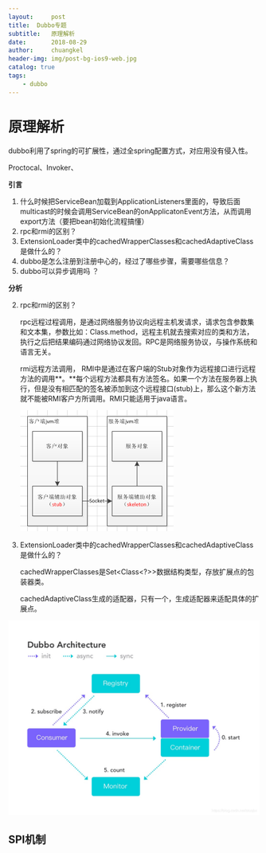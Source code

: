 ```yaml
---
layout:     post
title:	Dubbo专题
subtitle: 	原理解析
date:       2018-08-29
author:     chuangkel
header-img: img/post-bg-ios9-web.jpg
catalog: true
tags:
    - dubbo
---
```


# 原理解析

dubbo利用了spring的可扩展性，通过全spring配置方式，对应用没有侵入性。

Proctocal、Invoker、

**引言**

1. 什么时候把ServiceBean加载到ApplicationListeners里面的，导致后面multicast的时候会调用ServiceBean的onApplicatonEvent方法，从而调用export方法（要把bean初始化流程搞懂）
2. rpc和rmi的区别？
3. ExtensionLoader类中的cachedWrapperClasses和cachedAdaptiveClass是做什么的？
4. dubbo是怎么注册到注册中心的，经过了哪些步骤，需要哪些信息？
5. dubbo可以异步调用吗 ？



**分析**



2. rpc和rmi的区别？

   rpc远程过程调用，是通过网络服务协议向远程主机发请求，请求包含参数集和文本集，参数比如：Class.method，远程主机就去搜索对应的类和方法，执行之后把结果编码通过网络协议发回。RPC是网络服务协议，与操作系统和语言无关。

   rmi远程方法调用， RMI中是通过在客户端的Stub对象作为远程接口进行远程方法的调用**。**每个远程方法都具有方法签名。如果一个方法在服务器上执行，但是没有相匹配的签名被添加到这个远程接口(stub)上，那么这个新方法就不能被RMI客户方所调用。RMI只能适用于java语言。

   ![](/..\img\rmi-stub.png)

3. ExtensionLoader类中的cachedWrapperClasses和cachedAdaptiveClass是做什么的？

   cachedWrapperClasses是Set<Class<?>>数据结构类型，存放扩展点的包装器类。

   cachedAdaptiveClass生成的适配器，只有一个，生成适配器来适配具体的扩展点。





![img](/../img\dubbo_arc)

## SPI机制

